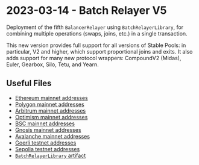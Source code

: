 # 2023-03-14 - Batch Relayer V5

Deployment of the fifth `BalancerRelayer` using `BatchRelayerLibrary`, for combining multiple operations (swaps, joins, etc.) in a single transaction.

This new version provides full support for all versions of Stable Pools: in particular, V2 and higher, which support proportional joins and exits.
It also adds support for many new protocol wrappers: CompoundV2 (Midas), Euler, Gearbox, Silo, Tetu, and Yearn.

## Useful Files

- [Ethereum mainnet addresses](./output/mainnet.json)
- [Polygon mainnet addresses](./output/polygon.json)
- [Arbitrum mainnet addresses](./output/arbitrum.json)
- [Optimism mainnet addresses](./output/optimism.json)
- [BSC mainnet addresses](./output/bsc.json)
- [Gnosis mainnet addresses](./output/gnosis.json)
- [Avalanche mainnet addresses](./output/avalanche.json)
- [Goerli testnet addresses](./output/goerli.json)
- [Sepolia testnet addresses](./output/sepolia.json)
- [`BatchRelayerLibrary` artifact](./artifact/BatchRelayerLibrary.json)
